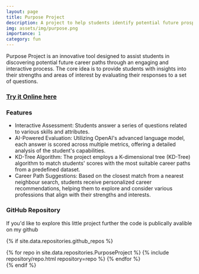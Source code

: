 ```yaml
---
layout: page
title: Purpose Project
description: A project to help students identify potential future prospects based on a fun conversation.
img: assets/img/purpose.png
importance: 1
category: fun
---
```


Purpose Project is an innovative tool designed to assist students in discovering potential future career paths through an engaging and interactive process. The core idea is to provide students with insights into their strengths and areas of interest by evaluating their responses to a set of questions.


### [Try it Online here](https://oscarelliott.pythonanywhere.com/)


### Features

- Interactive Assessment: Students answer a series of questions related to various skills and attributes.
- AI-Powered Evaluation: Utilizing OpenAI's advanced language model, each answer is scored across multiple metrics, offering a detailed analysis of the student's capabilities.
- KD-Tree Algorithm: The project employs a K-dimensional tree (KD-Tree) algorithm to match students' scores with the most suitable career paths from a predefined dataset.
- Career Path Suggestions: Based on the closest match from a nearest neighbour search, students receive personalized career recommendations, helping them to explore and consider various professions that align with their strengths and interests.


### GitHub Repository

If you'd like to explore this little project further the code is publically avalible on my github

{% if site.data.repositories.github_repos %}
<div class="text-center">
  <div class="repositories d-flex flex-wrap flex-md-row flex-column justify-content-center align-items-center">
    {% for repo in site.data.repositories.PurposeProject %}
      {% include repository/repo.html repository=repo %}
    {% endfor %}
  </div>
</div>
{% endif %}
